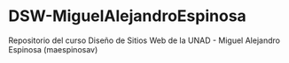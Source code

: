 # DSW-MiguelAlejandroEspinosa
Repositorio del curso Diseño de Sitios Web de la UNAD - Miguel Alejandro Espinosa (maespinosav)

